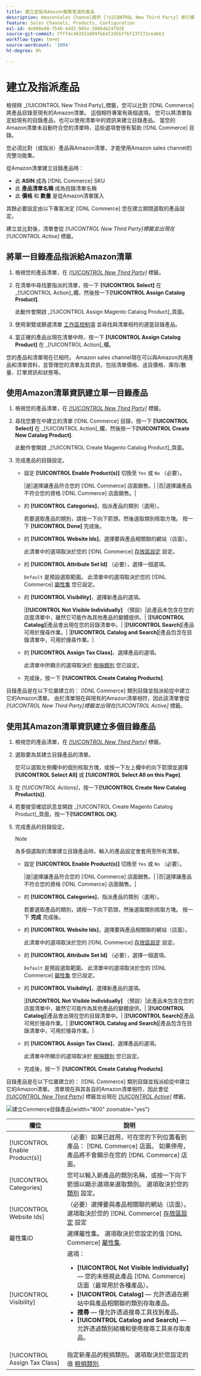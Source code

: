 ```yaml
---
title: 建立並指派Amazon銷售管道的產品
description: AmazonSales Channel提供 [!UICONTROL New Third Party] 索引標籤來協助建立和指派具有Amazon清單的相符的Commerce目錄產品。
feature: Sales Channels, Products, Configuration
exl-id: de000e80-7546-44d2-905e-28664b24f028
source-git-commit: 7fff4c463551089fb64f2d5bf7bf23f272ce4663
workflow-type: tm+mt
source-wordcount: '1094'
ht-degree: 0%

---
```


# 建立及指派產品

檢視時 _[!UICONTROL New Third Party]_標籤，您可以比對 [!DNL Commerce] 將產品目錄至現有的Amazon清單。 這個相符專案有兩個選項。 您可以將清單指定給現有的目錄產品，也可以使用清單中的資訊來建立目錄產品。 當您的Amazon清單未自動符合您的清單時，這些選項會很有幫助 [!DNL Commerce] 目錄。

您必須比對（或指派）產品與Amazon清單，才能使用Amazon sales channel的完整功能集。

從Amazon清單建立目錄產品時：

- 此 **ASIN** 成為 [!DNL Commerce] SKU
- 此 **產品清單名稱** 成為目錄清單名稱
- 此 **價格** 和 **數量** 是從Amazon清單匯入

其餘必要設定由以下專案決定 [!DNL Commerce] 您在建立期間選取的產品設定。

建立並比對後，清單會從 _[!UICONTROL New Third Party]_標籤並出現在_[!UICONTROL Active]_ 標籤。

## 將單一目錄產品指派給Amazon清單

1. 檢視您的產品清單，在 [_[!UICONTROL New Third Party]_](./new-third-party-listings.md) 標籤。

1. 在清單中尋找要指派的清單，按一下 **[!UICONTROL Select]** 在 _[!UICONTROL Action]_欄，然後按一下&#x200B;**[!UICONTROL Assign Catalog Product]**.

   此動作會開啟 _[!UICONTROL Assign Magento Catalog Product]_頁面。

1. 使用瀏覽或篩選清單 [工作區控制項](./workspace-controls.md) 並尋找與清單相符的適當目錄產品。

1. 當正確的產品出現在清單中時，按一下 **[!UICONTROL Assign Catalog Product]** 在 _[!UICONTROL Action]_欄。

您的產品和清單現在已相符。 Amazon sales channel現在可以與Amazon共用產品和清單資料，並管理您的清單及其資訊，包括清單價格、送貨價格、庫存/數量、訂單資訊和狀態等。

## 使用Amazon清單資訊建立單一目錄產品

1. 檢視您的產品清單，在 [_[!UICONTROL New Third Party]_](./new-third-party-listings.md) 標籤。

1. 尋找您要在中建立的清單 [!DNL Commerce] 目錄，按一下 **[!UICONTROL Select]** 在 _[!UICONTROL Action]_欄，然後按一下&#x200B;**[!UICONTROL Create New Catalog Product]**.

   此動作會開啟 _[!UICONTROL Create Magento Catalog Product]_頁面。

1. 完成產品的目錄設定。

   - 設定 **[!UICONTROL Enable Product(s)]** 切換至 `Yes` 或 `No` （必要）。

     |是|選擇讓產品符合您的 [!DNL Commerce] 店面銷售。| |否|選擇讓產品不符合您的資格 [!DNL Commerce] 店面銷售。|

   - 的 **[!UICONTROL Categories]**，指派產品的類別（選用）。

     若要選取產品的類別，請按一下向下箭頭，然後選取類別核取方塊。 按一下 **[!UICONTROL Done]** 完成後。

   - 的 **[!UICONTROL Website Ids]**，選擇要與產品相關聯的網站（店面）。

     此清單中的選項取決於您的 [!DNL Commerce] [存放區設定](https://experienceleague.adobe.com/docs/commerce-admin/start/setup/websites-stores-views.html) 設定。

   - 的 **[!UICONTROL Attribute Set Id]** （必要），選擇一個選項。

     `Default` 是預設選取範圍。 此清單中的選項取決於您的 [!DNL Commerce] [屬性集](https://experienceleague.adobe.com/docs/commerce-admin/catalog/product-attributes/create/attribute-sets.html) 您已設定。

   - 的 **[!UICONTROL Visibility]**，選擇新產品的選項。

     |**[!UICONTROL Not Visible Individually]** （預設）|此產品未包含在您的店面清單中，雖然它可能作為其他產品的變體提供。| |**[!UICONTROL Catalog]**|產品會出現在您的目錄清單中。| |**[!UICONTROL Search]**|產品可用於搜尋作業。| |**[!UICONTROL Catalog and Search]**|產品包含在目錄清單中，可用於搜尋作業。|

   - 的 **[!UICONTROL Assign Tax Class]**，選擇產品的選項。

     此清單中所顯示的選項取決於 [稅捐類別](https://experienceleague.adobe.com/docs/commerce-admin/stores-sales/site-store/taxes/tax-class.html) 您已設定。

   - 完成後，按一下 **[!UICONTROL Create Catalog Products]**.

目錄產品是在以下位置建立的： [!DNL Commerce] 類別目錄並指派給從中建立它的Amazon清單。 由於清單現在與現有的Amazon清單相符，因此該清單會從 _[!UICONTROL New Third Party]_標籤並出現在_[!UICONTROL Active]_ 標籤。

## 使用其Amazon清單資訊建立多個目錄產品

1. 檢視您的產品清單，在 [_[!UICONTROL New Third Party]_](./new-third-party-listings.md) 標籤。

1. 選取要為其建立目錄產品的清單。

   您可以選取左側欄中的個別核取方塊，或按一下左上欄中的向下箭頭並選擇 **[!UICONTROL Select All]** 或 **[!UICONTROL Select All on this Page]**.

1. 在 _[!UICONTROL Actions]_，按一下&#x200B;**[!UICONTROL Create New Catalog Product(s)]**.

1. 若要接受確認訊息並開啟 _[!UICONTROL Create Magento Catalog Product]_頁面，按一下&#x200B;**[!UICONTROL OK]**.

1. 完成產品的目錄設定。

   >[!NOTE]
   >為多個選取的清單建立目錄產品時，輸入的產品設定會套用至所有清單。

   - 設定 **[!UICONTROL Enable Product(s)]** 切換至 `Yes` 或 `No` （必要）。

     |是|選擇讓產品符合您的 [!DNL Commerce] 店面銷售。| |否|選擇讓產品不符合您的資格 [!DNL Commerce] 店面銷售。|

   - 的 **[!UICONTROL Categories]**，指派產品的類別（選用）。

     若要選取產品的類別，請按一下向下箭頭，然後選取類別核取方塊。 按一下 **完成** 完成後。

   - 的 **[!UICONTROL Website Ids]**，選擇要與產品相關聯的網站（店面）。

     此清單中的選項取決於您的 [!DNL Commerce] [存放區設定](https://experienceleague.adobe.com/docs/commerce-admin/start/setup/websites-stores-views.html) 設定。

   - 的 **[!UICONTROL Attribute Set Id]** （必要），選擇一個選項。

     `Default` 是預設選取範圍。 此清單中的選項取決於您的 [!DNL Commerce] [屬性集](https://experienceleague.adobe.com/docs/commerce-admin/catalog/product-attributes/create/attribute-sets.html) 您已設定。

   - 的 **[!UICONTROL Visibility]**，選擇新產品的選項。

     |**[!UICONTROL Not Visible Individually]** （預設）|此產品未包含在您的店面清單中，雖然它可能作為其他產品的變體提供。| |**[!UICONTROL Catalog]**|產品會出現在您的目錄清單中。| |**[!UICONTROL Search]**|產品可用於搜尋作業。| |**[!UICONTROL Catalog and Search]**|產品包含在目錄清單中，可用於搜尋作業。|

   - 的 **[!UICONTROL Assign Tax Class]**，選擇產品的選項。

     此清單中所顯示的選項取決於 [稅捐類別](https://experienceleague.adobe.com/docs/commerce-admin/stores-sales/site-store/taxes/tax-class.html) 您已設定。

   - 完成後，按一下 **[!UICONTROL Create Catalog Products]**.

目錄產品是在以下位置建立的： [!DNL Commerce] 類別目錄並指派給從中建立它的Amazon清單。 清單現在與其各自的Amazon清單相符，因此會從 [_[!UICONTROL New Third Party]_](./new-third-party-listings.md) 標籤並出現在 [_[!UICONTROL Active]_](./active-listings.md) 標籤。

![建立Commerce目錄產品](assets/amazon-magento-catalog-product.png){width="600" zoomable="yes"}

| 欄位 | 說明 |
|--------------------------------|-------------------------------------------------------------------------------------------------------------------------------------------------------------------------------------------------------------------------------------------------------------------------------------------------------------------------------------------------------------------------------------------------------------------------------------------------------------------------------------------------------------------------------------------|
| [!UICONTROL Enable Product(s)] | （必要）如果已啟用，可在您的下列位置看到產品： [!DNL Commerce] 店面。 如果停用，產品將不會顯示在您的 [!DNL Commerce] 店面。 |
| [!UICONTROL Categories] | 您可以輸入新產品的類別名稱，或按一下向下箭頭以顯示選項來選取類別。 選項取決於您的 [類別](https://experienceleague.adobe.com/docs/commerce-admin/catalog/categories/create/category-create.html) 設定。 |
| [!UICONTROL Website Ids] | （必要）選擇要與產品相關聯的網站（店面）。 選項取決於您的 [!DNL Commerce] [存放區設定](https://experienceleague.adobe.com/docs/commerce-admin/start/setup/websites-stores-views.html) 設定 |
| 屬性集ID | 選擇屬性集。 選項取決於您設定的值 [!DNL Commerce] [屬性集](https://experienceleague.adobe.com/docs/commerce-admin/catalog/product-attributes/create/attribute-sets.html). |
| [!UICONTROL Visibility] | 選項：<ul><li>**[!UICONTROL Not Visible Individually]**  — 您的未檢視此產品 [!DNL Commerce] 店面（最常用於各種產品）。</li><li>**[!UICONTROL Catalog]**  — 允許透過在網站中與產品相關聯的類別存取產品。</li><li>**搜尋**  — 僅允許透過搜尋工具找到產品。</li><li>**[!UICONTROL Catalog and Search]**  — 允許透過類別結構和使用搜尋工具來存取產品。</li></ul> |
| [!UICONTROL Assign Tax Class] | 指定新產品的稅捐類別。 選項取決於您設定的值 [稅捐類別](https://experienceleague.adobe.com/docs/commerce-admin/stores-sales/site-store/taxes/tax-class.html). |
